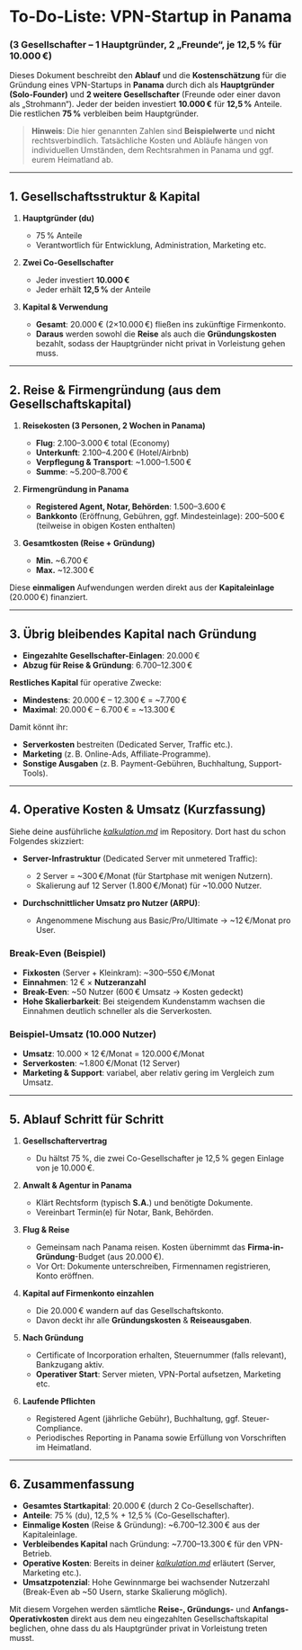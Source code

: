 # To-Do-Liste: VPN-Startup in Panama  
### (3 Gesellschafter – 1 Hauptgründer, 2 „Freunde“, je 12,5 % für 10.000 €)

Dieses Dokument beschreibt den **Ablauf** und die **Kostenschätzung** für die Gründung eines VPN-Startups in **Panama** durch dich als **Hauptgründer (Solo-Founder)** und **2 weitere Gesellschafter** (Freunde oder einer davon als „Strohmann“). Jeder der beiden investiert **10.000 €** für **12,5 %** Anteile. Die restlichen **75 %** verbleiben beim Hauptgründer.

> **Hinweis**: Die hier genannten Zahlen sind **Beispielwerte** und **nicht** rechtsverbindlich. Tatsächliche Kosten und Abläufe hängen von individuellen Umständen, dem Rechtsrahmen in Panama und ggf. eurem Heimatland ab.

---

## 1. Gesellschaftsstruktur & Kapital

1. **Hauptgründer (du)**  
   - 75 % Anteile  
   - Verantwortlich für Entwicklung, Administration, Marketing etc.

2. **Zwei Co-Gesellschafter**  
   - Jeder investiert **10.000 €**  
   - Jeder erhält **12,5 %** der Anteile

3. **Kapital & Verwendung**  
   - **Gesamt**: 20.000 € (2×10.000 €) fließen ins zukünftige Firmenkonto.  
   - **Daraus** werden sowohl die **Reise** als auch die **Gründungskosten** bezahlt, sodass der Hauptgründer nicht privat in Vorleistung gehen muss.

---

## 2. Reise & Firmengründung (aus dem Gesellschaftskapital)

1. **Reisekosten (3 Personen, 2 Wochen in Panama)**  
   - **Flug**: 2.100–3.000 € total (Economy)  
   - **Unterkunft**: 2.100–4.200 € (Hotel/Airbnb)  
   - **Verpflegung & Transport**: ~1.000–1.500 €  
   - **Summe**: ~5.200–8.700 €  

2. **Firmengründung in Panama**  
   - **Registered Agent, Notar, Behörden**: 1.500–3.600 €  
   - **Bankkonto** (Eröffnung, Gebühren, ggf. Mindesteinlage): 200–500 € (teilweise in obigen Kosten enthalten)  

3. **Gesamtkosten (Reise + Gründung)**  
   - **Min.** ~6.700 €  
   - **Max.** ~12.300 €  

Diese **einmaligen** Aufwendungen werden direkt aus der **Kapitaleinlage** (20.000 €) finanziert.

---

## 3. Übrig bleibendes Kapital nach Gründung

- **Eingezahlte Gesellschafter-Einlagen**: 20.000 €  
- **Abzug für Reise & Gründung**: 6.700–12.300 €  

**Restliches Kapital** für operative Zwecke:  
- **Mindestens**: 20.000 € – 12.300 € = ~7.700 €  
- **Maximal**: 20.000 € – 6.700 € = ~13.300 €

Damit könnt ihr:
- **Serverkosten** bestreiten (Dedicated Server, Traffic etc.).  
- **Marketing** (z. B. Online-Ads, Affiliate-Programme).  
- **Sonstige Ausgaben** (z. B. Payment-Gebühren, Buchhaltung, Support-Tools).

---

## 4. Operative Kosten & Umsatz (Kurzfassung)

Siehe deine ausführliche [*kalkulation.md*](https://github.com/xheen908/VPN23_/blob/main/kalkulation.md) im Repository. Dort hast du schon Folgendes skizziert:

- **Server-Infrastruktur** (Dedicated Server mit unmetered Traffic):  
  - 2 Server = ~300 €/Monat (für Startphase mit wenigen Nutzern).  
  - Skalierung auf 12 Server (1.800 €/Monat) für ~10.000 Nutzer.

- **Durchschnittlicher Umsatz pro Nutzer (ARPU)**:  
  - Angenommene Mischung aus Basic/Pro/Ultimate → ~12 €/Monat pro User.

### Break-Even (Beispiel)

- **Fixkosten** (Server + Kleinkram): ~300–550 €/Monat  
- **Einnahmen**: 12 € × **Nutzeranzahl**  
- **Break-Even**: ~50 Nutzer (600 € Umsatz → Kosten gedeckt)  
- **Hohe Skalierbarkeit**: Bei steigendem Kundenstamm wachsen die Einnahmen deutlich schneller als die Serverkosten.

### Beispiel-Umsatz (10.000 Nutzer)

- **Umsatz**: 10.000 × 12 €/Monat = 120.000 €/Monat  
- **Serverkosten**: ~1.800 €/Monat (12 Server)  
- **Marketing & Support**: variabel, aber relativ gering im Vergleich zum Umsatz.  

---

## 5. Ablauf Schritt für Schritt

1. **Gesellschaftervertrag**  
   - Du hältst 75 %, die zwei Co-Gesellschafter je 12,5 % gegen Einlage von je 10.000 €.

2. **Anwalt & Agentur in Panama**  
   - Klärt Rechtsform (typisch **S.A.**) und benötigte Dokumente.  
   - Vereinbart Termin(e) für Notar, Bank, Behörden.

3. **Flug & Reise**  
   - Gemeinsam nach Panama reisen. Kosten übernimmt das **Firma-in-Gründung**-Budget (aus 20.000 €).  
   - Vor Ort: Dokumente unterschreiben, Firmennamen registrieren, Konto eröffnen.

4. **Kapital auf Firmenkonto einzahlen**  
   - Die 20.000 € wandern auf das Gesellschaftskonto.  
   - Davon deckt ihr alle **Gründungskosten** & **Reiseausgaben**.

5. **Nach Gründung**  
   - Certificate of Incorporation erhalten, Steuernummer (falls relevant), Bankzugang aktiv.  
   - **Operativer Start**: Server mieten, VPN-Portal aufsetzen, Marketing etc.

6. **Laufende Pflichten**  
   - Registered Agent (jährliche Gebühr), Buchhaltung, ggf. Steuer-Compliance.  
   - Periodisches Reporting in Panama sowie Erfüllung von Vorschriften im Heimatland.

---

## 6. Zusammenfassung

- **Gesamtes Startkapital**: 20.000 € (durch 2 Co-Gesellschafter).  
- **Anteile**: 75 % (du), 12,5 % + 12,5 % (Co-Gesellschafter).  
- **Einmalige Kosten** (Reise & Gründung): ~6.700–12.300 € aus der Kapitaleinlage.  
- **Verbleibendes Kapital** nach Gründung: ~7.700–13.300 € für den VPN-Betrieb.  
- **Operative Kosten**: Bereits in deiner [*kalkulation.md*](https://github.com/xheen908/VPN23_/blob/main/kalkulation.md) erläutert (Server, Marketing etc.).  
- **Umsatzpotenzial**: Hohe Gewinnmarge bei wachsender Nutzerzahl (Break-Even ab ~50 Usern, starke Skalierung möglich).

Mit diesem Vorgehen werden sämtliche **Reise-, Gründungs-** und **Anfangs-Operativkosten** direkt aus dem neu eingezahlten Gesellschaftskapital beglichen, ohne dass du als Hauptgründer privat in Vorleistung treten musst.  
